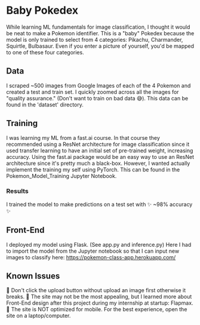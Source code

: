 # Baby Pokedex 
While learning ML fundamentals for image classification, I thought it would be neat to make a Pokemon identifier. This is a "baby" Pokedex because the model is only trained to select from 4 categories: Pikachu, Charmander, Squirtle, Bulbasaur. Even if you enter a picture of yourself, you'd be mapped to one of these four categories.

## Data

I scraped ~500 images from Google Images of each of the 4 Pokemon and created a test and train set. I quickly zoomed across all the images for "quality assurance." (Don't want to train on bad data 😅). This data can be found in the 'dataset' directory.

## Training

I was learning my ML from a fast.ai course. In that course they recommended using a ResNet architecture for image classification since it used transfer learning to have an initial set of pre-trained weight, increasing accuracy. Using the fast.ai package would be an easy way to use an ResNet architecture since it's pretty much a black-box. However, I wanted actually implement the training my self using PyTorch. This can be found in the Pokemon_Model_Training Jupyter Notebook.

### Results 

I trained the model to make predictions on a test set with ✨ ~98% accuracy ✨

## Front-End

I deployed my model using Flask. (See app.py and inference.py)
Here I had to import the model from the Jupyter notebook so that I can input new images to classify here: https://pokemon-class-app.herokuapp.com/

## Known Issues
😬 Don't click the upload button without upload an image first otherwise it breaks.
😬 The site may not be the most appealing, but I learned more about Front-End design after this project during my internship at startup: Flapmax.
😬 The site is NOT optimized for mobile. For the best experience, open the site on a laptop/computer.
